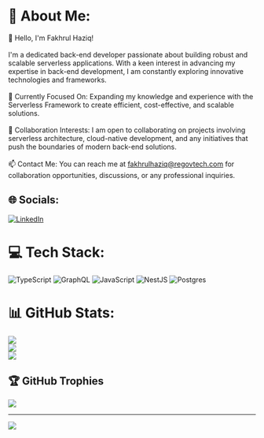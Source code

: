 # 💫 About Me:
👋 Hello, I'm Fakhrul Haziq!<br><br>I'm a dedicated back-end developer passionate about building robust and scalable serverless applications. With a keen interest in advancing my expertise in back-end development, I am constantly exploring innovative technologies and frameworks.<br><br>🌱 Currently Focused On: Expanding my knowledge and experience with the Serverless Framework to create efficient, cost-effective, and scalable solutions.<br><br>💼 Collaboration Interests: I am open to collaborating on projects involving serverless architecture, cloud-native development, and any initiatives that push the boundaries of modern back-end solutions.<br><br>📫 Contact Me: You can reach me at fakhrulhaziq@regovtech.com for collaboration opportunities, discussions, or any professional inquiries.


## 🌐 Socials:
[![LinkedIn](https://img.shields.io/badge/LinkedIn-%230077B5.svg?logo=linkedin&logoColor=white)](https://linkedin.com/in/fakhrul-haziq-967bb7272) 

# 💻 Tech Stack:
![TypeScript](https://img.shields.io/badge/typescript-%23007ACC.svg?style=for-the-badge&logo=typescript&logoColor=white) ![GraphQL](https://img.shields.io/badge/-GraphQL-E10098?style=for-the-badge&logo=graphql&logoColor=white) ![JavaScript](https://img.shields.io/badge/javascript-%23323330.svg?style=for-the-badge&logo=javascript&logoColor=%23F7DF1E) ![NestJS](https://img.shields.io/badge/nestjs-%23E0234E.svg?style=for-the-badge&logo=nestjs&logoColor=white) ![Postgres](https://img.shields.io/badge/postgres-%23316192.svg?style=for-the-badge&logo=postgresql&logoColor=white)
# 📊 GitHub Stats:
![](https://github-readme-stats.vercel.app/api?username=fakhrul-haziq&theme=dark&hide_border=false&include_all_commits=true&count_private=true)<br/>
![](https://github-readme-streak-stats.herokuapp.com/?user=@fakhrul-haziq&theme=dark&hide_border=false)<br/>
![](https://github-readme-stats.vercel.app/api/top-langs/?username=fakhrul-haziq&theme=dark&hide_border=false&include_all_commits=true&count_private=true&layout=compact)

## 🏆 GitHub Trophies
![](https://github-profile-trophy.vercel.app/?username=fakhrul-haziq&theme=radical&no-frame=false&no-bg=true&margin-w=4)

---
[![](https://visitcount.itsvg.in/api?id=@fakhrul-haziq&icon=0&color=0)](https://visitcount.itsvg.in)

<!-- Proudly created with GPRM ( https://gprm.itsvg.in ) -->
